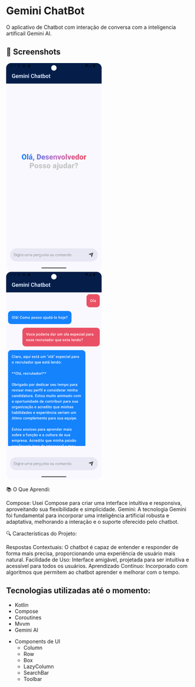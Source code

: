 # Gemini ChatBot

O aplicativo de Chatbot com interação de conversa com a inteligencia artificail Gemini AI.

## :camera_flash: Screenshots
<!-- You can add more screenshots here if you like -->
<img src="/result/img_2.png" width="260">&emsp;<img src="/result/img_3.png" width="260">&emsp;

📚 O Que Aprendi:

Compose: Usei Compose para criar uma interface intuitiva e responsiva, aproveitando sua flexibilidade e simplicidade.
Gemini: A tecnologia Gemini foi fundamental para incorporar uma inteligência artificial robusta e adaptativa, melhorando a interação e o suporte oferecido pelo chatbot.

🔍 Características do Projeto:

Respostas Contextuais: O chatbot é capaz de entender e responder de forma mais precisa, proporcionando uma experiência de usuário mais natural.
Facilidade de Uso: Interface amigável, projetada para ser intuitiva e acessível para todos os usuários.
Aprendizado Contínuo: Incorporado com algoritmos que permitem ao chatbot aprender e melhorar com o tempo.

## Tecnologias utilizadas até o momento:
* Kotlin
* Compose
* Coroutines
* Mvvm
* Gemini AI
- Components de UI     
    - Column
    - Row
    - Box
    - LazyColumn
    - SearchBar
    - Toolbar
